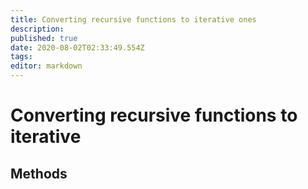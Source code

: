 ```yaml
---
title: Converting recursive functions to iterative ones
description: 
published: true
date: 2020-08-02T02:33:49.554Z
tags: 
editor: markdown
---
```


# Converting recursive functions to iterative


## Methods
 